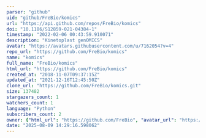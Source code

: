 ```yaml
---
parser: "github"
uid: "github/FreBio/komics"
url: "https://api.github.com/repos/FreBio/komics"
doi: "10.1186/S12859-021-04384-1"
timestamp: "2022-02-06 00:43:59.910071"
description: "Kinetoplast genOMICS"
avatar: "https://avatars.githubusercontent.com/u/7162054?v=4"
repo_url: "https://github.com/FreBio/komics"
name: "komics"
full_name: "FreBio/komics"
html_url: "https://github.com/FreBio/komics"
created_at: "2018-11-07T09:37:15Z"
updated_at: "2021-12-16T12:45:50Z"
clone_url: "https://github.com/FreBio/komics.git"
size: 137482
stargazers_count: 1
watchers_count: 1
language: "Python"
subscribers_count: 2
owner: {"html_url": "https://github.com/FreBio", "avatar_url": "https://avatars.githubusercontent.com/u/7162054?v=4", "login": "FreBio", "type": "User"}
date: "2025-08-09 14:29:16.598062"
---
```


